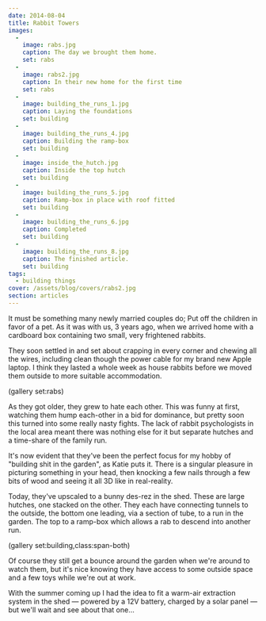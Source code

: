 ```yaml
---
date: 2014-08-04
title: Rabbit Towers
images:
  -
    image: rabs.jpg
    caption: The day we brought them home.
    set: rabs
  -
    image: rabs2.jpg
    caption: In their new home for the first time
    set: rabs
  -
    image: building_the_runs_1.jpg
    caption: Laying the foundations
    set: building
  -
    image: building_the_runs_4.jpg
    caption: Building the ramp-box
    set: building
  -
    image: inside_the_hutch.jpg
    caption: Inside the top hutch
    set: building
  -
    image: building_the_runs_5.jpg
    caption: Ramp-box in place with roof fitted
    set: building
  -
    image: building_the_runs_6.jpg
    caption: Completed
    set: building
  -
    image: building_the_runs_8.jpg
    caption: The finished article.
    set: building
tags:
  - building things
cover: /assets/blog/covers/rabs2.jpg
section: articles
---
```

It must be something many newly married couples do; Put off the children in favor of a pet. As it was with us, 3 years ago, when we arrived home with a cardboard box containing two small, very frightened rabbits.

They soon settled in and set about crapping in every corner and chewing all the wires, including clean though the power cable for my brand new Apple laptop. I think they lasted a whole week as house rabbits before we moved them outside to more suitable accommodation.

(gallery set:rabs)

As they got older, they grew to hate each other. This was funny at first, watching them hump each-other in a bid for dominance, but pretty soon this turned into some really nasty fights. The lack of rabbit psychologists in the local area meant there was nothing else for it but separate hutches and a time-share of the family run.

It's now evident that they've been the perfect focus for my hobby of "building shit in the garden", as Katie puts it. There is a singular pleasure in picturing something in your head, then knocking a few nails through a few bits of wood and seeing it all 3D like in real-reality.

Today, they've upscaled to a bunny des-rez in the shed.  These are large hutches, one stacked on the other. They each have connecting tunnels to the outside, the bottom one leading, via a section of tube, to a run in the garden. The top to a ramp-box which allows a rab to descend into another run.

(gallery set:building,class:span-both)

Of course they still get a bounce around the garden when we're around to watch them, but it's nice knowing they have access to some outside space and a few toys while we're out at work.

With the summer coming up I had the idea to fit a warm-air extraction system in the shed — powered by a 12V battery, charged by a solar panel — but we'll wait and see about that one...
